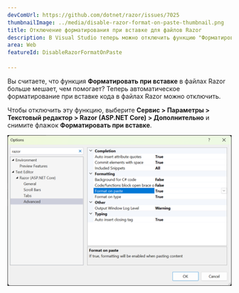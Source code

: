 ```yaml
---
devComUrl: https://github.com/dotnet/razor/issues/7025
thumbnailImage: ../media/disable-razor-format-on-paste-thumbnail.png
title: Отключение форматирования при вставке для файлов Razor
description: В Visual Studio теперь можно отключить функцию "Форматирование при вставке" для файлов Razor.
area: Web
featureId: DisableRazorFormatOnPaste

---
```



Вы считаете, что функция **Форматировать при вставке** в файлах Razor больше мешает, чем помогает? Теперь автоматическое форматирование при вставке кода в файлах Razor можно отключить.

Чтобы отключить эту функцию, выберите **Сервис > Параметры > Текстовый редактор > Razor (ASP.NET Core) > Дополнительно** и снимите флажок **Форматировать при вставке**. 

![Отключение форматирования при вставке для Razor](../media/disable-razor-format-on-paste.png)
